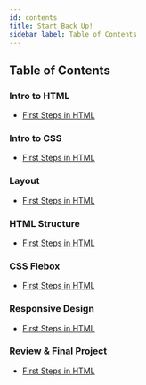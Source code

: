 ```yaml
---
id: contents
title: Start Back Up!
sidebar_label: Table of Contents
---
```


## Table of Contents

### Intro to HTML 
<ul>
<a href=""><li>First Steps in HTML</li></a>
</ul>


### Intro to CSS
<ul>
<a href=""><li>First Steps in HTML</li></a>
</ul>

### Layout
<ul>
<a href=""><li>First Steps in HTML</li></a>
</ul>

### HTML Structure
<ul>
<a href=""><li>First Steps in HTML</li></a>
</ul>

### CSS Flebox
<ul>
<a href=""><li>First Steps in HTML</li></a>
</ul>

### Responsive Design
<ul>
<a href=""><li>First Steps in HTML</li></a>
</ul>

### Review & Final Project
<ul>
<a href=""><li>First Steps in HTML</li></a>
</ul>
